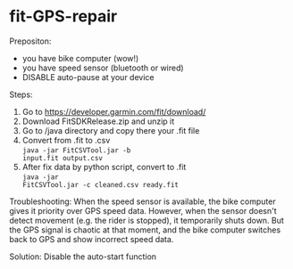 # fit-GPS-repair
Prepositon:
- you have bike computer (wow!) 
- you have speed sensor (bluetooth or wired)
- DISABLE auto-pause at your device

Steps:
1. Go to https://developer.garmin.com/fit/download/
2. Download FitSDKRelease.zip and unzip it
3. Go to /java directory and copy there your .fit file
4. Convert from .fit to .csv
<br><code>java -jar FitCSVTool.jar -b input.fit output.csv</code>
6. After fix data by python script, convert to .fit
<br><code>java -jar FitCSVTool.jar -c cleaned.csv ready.fit</code>

Troubleshooting:
When the speed sensor is available, the bike computer gives it priority over GPS speed data.
However, when the sensor doesn't detect movement (e.g. the rider is stopped), it temporarily shuts down.
But the GPS signal is chaotic at that moment, and the bike computer switches back to GPS and show incorrect speed data.

Solution: Disable the auto-start function
